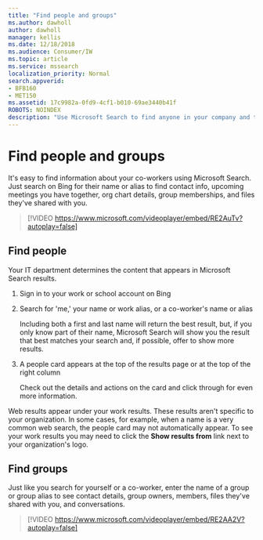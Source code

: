 ```yaml
---
title: "Find people and groups"
ms.author: dawholl
author: dawholl
manager: kellis
ms.date: 12/18/2018
ms.audience: Consumer/IW
ms.topic: article
ms.service: mssearch
localization_priority: Normal
search.appverid:
- BFB160
- MET150
ms.assetid: 17c9982a-0fd9-4cf1-b010-69ae3440b41f
ROBOTS: NOINDEX
description: "Use Microsoft Search to find anyone in your company and the information that you'll see"
---
```


# Find people and groups

It's easy to find information about your co-workers using Microsoft Search. Just search on Bing for their name or alias to find contact info, upcoming meetings you have together, org chart details, group memberships, and files they've shared with you.
  
> [!VIDEO https://www.microsoft.com/videoplayer/embed/RE2AuTv?autoplay=false]
  
## Find people

Your IT department determines the content that appears in Microsoft Search results.
  
1. Sign in to your work or school account on Bing
    
2. Search for 'me,' your name or work alias, or a co-worker's name or alias
    
    Including both a first and last name will return the best result, but, if you only know part of their name, Microsoft Search will show you the result that best matches your search and, if possible, offer to show more results.
    
3. A people card appears at the top of the results page or at the top of the right column
    
    Check out the details and actions on the card and click through for even more information.
    
Web results appear under your work results. These results aren't specific to your organization. In some cases, for example, when a name is a very common web search, the people card may not automatically appear. To see your work results you may need to click the **Show results from** link next to your organization's logo. 
  
## Find groups

Just like you search for yourself or a co-worker, enter the name of a group or group alias to see contact details, group owners, members, files they've shared with you, and conversations.
  
> [!VIDEO https://www.microsoft.com/videoplayer/embed/RE2AA2V?autoplay=false]
  

  

